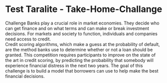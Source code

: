 # Test Taralite - Take-Home-Challange

Challenge Banks play a crucial role in market economies. They decide who can get finance and on what terms and can make or break investment decisions. For markets and society to function, individuals and companies need access to credit.  
Credit scoring algorithms, which make a guess at the probability of default, are the method banks use to determine whether or not a loan should be granted. This competition requires participants to improve on the state of the art in credit scoring, by predicting the probability that somebody will experience financial distress in the next two years. 
The goal of this challenge is to build a model that borrowers can use to help make the best financial decisions.
